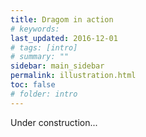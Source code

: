 ```yaml
---
title: Dragom in action
# keywords:
last_updated: 2016-12-01
# tags: [intro]
# summary: ""
sidebar: main_sidebar
permalink: illustration.html
toc: false
# folder: intro
---
```


Under construction...